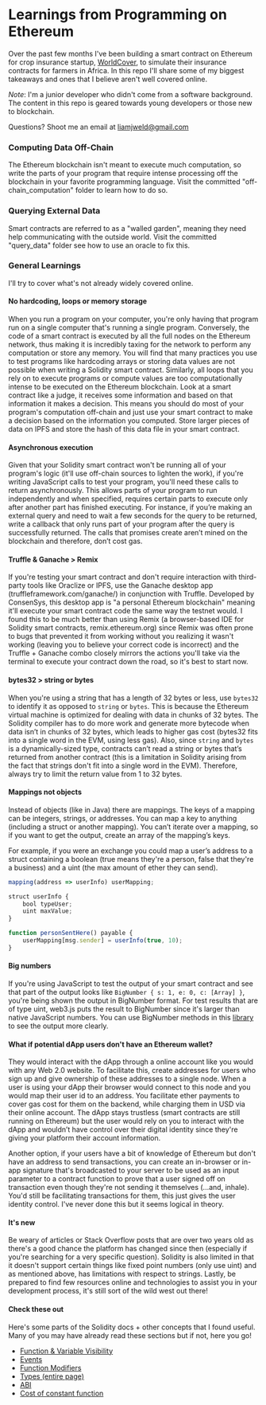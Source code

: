 # Learnings from Programming on Ethereum

Over the past few months I've been building a smart contract on Ethereum for crop insurance startup, [WorldCover](https://www.worldcovr.com/), to simulate their insurance contracts for farmers in Africa. In this repo I'll share some of my biggest takeaways and ones that I believe aren't well covered online.

*Note*: I'm a junior developer who didn't come from a software background. The content in this repo is geared towards young developers or those new to blockchain.

Questions? Shoot me an email at liamjweld@gmail.com

### Computing Data Off-Chain
The Ethereum blockchain isn't meant to execute much computation, so write the parts of your program that require intense processing off the blockchain in your favorite programming language. Visit the committed "off-chain_computation" folder to learn how to do so.

### Querying External Data
Smart contracts are referred to as a "walled garden", meaning they need help communicating with the outside world. Visit the committed "query_data" folder see how to use an oracle to fix this.

### General Learnings

I'll try to cover what's not already widely covered online.

#### No hardcoding, loops or memory storage
When you run a program on your computer, you're only having that program run on a single computer that's running a single program. Conversely, the code of a smart contract is executed by all the full nodes on the Ethereum network, thus making it is incredibly taxing for the network to perform any computation or store any memory. You will find that many practices you use to test programs like hardcoding arrays or storing data values are not possible when writing a Solidity smart contract. Similarly, all loops that you rely on to execute programs or compute values are too computationally intense to be executed on the Ethereum blockchain. Look at a smart contract like a judge, it receives some information and based on that information it makes a decision. This means you should do most of your program's computation off-chain and just use your smart contract to make a decision based on the information you computed. Store larger pieces of data on IPFS and store the hash of this data file in your smart contract.

#### Asynchronous execution
Given that your Solidity smart contract won't be running all of your program's logic (it'll use off-chain sources to lighten the work), if you're writing JavaScript calls to test your program, you'll need these calls to return asynchronously. This allows parts of your program to run independently and when specified, requires certain parts to execute only after another part has finished executing. For instance, if you’re making an external query and need to wait a few seconds for the query to be returned, write a callback that only runs part of your program after the query is successfully returned. The calls that promises create aren’t mined on the blockchain and therefore, don’t cost gas.

#### Truffle & Ganache > Remix
If you're testing your smart contract and don't require interaction with third-party tools like Oraclize or IPFS, use the Ganache desktop app (truffleframework.com/ganache/) in conjunction with Truffle. Developed by ConsenSys, this desktop app is "a personal Ethereum blockchain" meaning it'll execute your smart contract code the same way the testnet would. I found this to be much better than using Remix (a browser-based IDE for Solidity smart contracts, remix.ethereum.org) since Remix was often prone to bugs that prevented it from working without you realizing it wasn't working (leaving you to believe your correct code is incorrect) and the Truffle + Ganache combo closely mirrors the actions you'll take via the terminal to execute your contract down the road, so it's best to start now.

#### bytes32 > string or bytes
When you're using a string that has a length of 32 bytes or less, use `bytes32` to identify it as opposed to `string` or `bytes`. This is because the Ethereum virtual machine is optimized for dealing with data in chunks of 32 bytes. The Solidity compiler has to do more work and generate more bytecode when data isn’t in chunks of 32 bytes, which leads to higher gas cost (bytes32 fits into a single word in the EVM, using less gas). Also, since `string` and `bytes` is a dynamically-sized type, contracts can’t read a string or bytes that’s returned from another contract (this is a limitation in Solidity arising from the fact that strings don't fit into a single word in the EVM). Therefore, always try to limit the return value from 1 to 32 bytes.

#### Mappings not objects
Instead of objects (like in Java) there are mappings. The keys of a mapping can be integers, strings, or addresses. You can map a key to anything (including a struct or another mapping). You can’t iterate over a mapping, so if you want to get the output, create an array of the mapping’s keys.

For example, if you were an exchange you could map a user’s address to a struct containing a boolean (true means they're a person, false that they're a business) and a uint (the max amount of ether they can send).

```javascript
mapping(address => userInfo) userMapping;

struct userInfo { 
    bool typeUser; 
    uint maxValue; 
}

function personSentHere() payable {
	userMapping[msg.sender] = userInfo(true, 10); 
}
```

#### Big numbers
If you're using JavaScript to test the output of your smart contract and see that part of the output looks like `BigNumber { s: 1, e: 0, c: [Array] }`, you're being shown the output in BigNumber format. For test results that are of type uint, web3.js puts the result to BigNumber since it's larger than native JavaScript numbers. You can use BigNumber methods in this [library](https://goo.gl/TEjJrJ) to see the output more clearly.

#### What if potential dApp users don't have an Ethereum wallet?
They would interact with the dApp through a online account like you would with any Web 2.0 website. To facilitate this, create addresses for users who sign up and give ownership of these addresses to a single node. When a user is using your dApp their browser would connect to this node and you would map their user id to an address. You facilitate ether payments to cover gas cost for them on the backend, while charging them in USD via their online account. The dApp stays trustless (smart contracts are still running on Ethereum) but the user would rely on you to interact with the dApp and wouldn’t have control over their digital identity since they're giving your platform their account information.

Another option, if your users have a bit of knowledge of Ethereum but don't have an address to send transactions, you can create an in-browser or in-app signature that's broadcasted to your server to be used as an input parameter to a contract function to prove that a user signed off on transaction even though they're not sending it themselves (...and, inhale). You'd still be facilitating transactions for them, this just gives the user identity control. I've never done this but it seems logical in theory.

#### It's new
Be weary of articles or Stack Overflow posts that are over two years old as there's a good chance the platform has changed since then (especially if you're searching for a very specific question). Solidity is also limited in that it doesn't support certain things like fixed point numbers (only use uint) and as mentioned above, has limitations with respect to strings. Lastly, be prepared to find few resources online and technologies to assist you in your development process, it's still sort of the wild west out there!

#### Check these out
Here's some parts of the Solidity docs + other concepts that I found useful. Many of you may have already read these sections but if not, here you go!

* [Function & Variable Visibility](https://goo.gl/5qZin7)
* [Events](https://goo.gl/texVkm)
* [Function Modifiers](https://goo.gl/Ar1iFf)
* [Types (entire page)](https://goo.gl/LPQV8v)
* [ABI](https://goo.gl/ut3aNh)
* [Cost of constant function](https://goo.gl/1Ynq9o)
